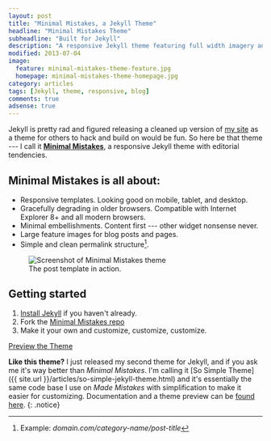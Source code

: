 ```yaml
---
layout: post
title: "Minimal Mistakes, a Jekyll Theme"
headline: "Minimal Mistakes Theme"
subheadline: "Built for Jekyll"
description: "A responsive Jekyll theme featuring full width imagery and clean typography by designer Michael Rose."
modified: 2013-07-04
image: 
  feature: minimal-mistakes-theme-feature.jpg
  homepage: minimal-mistakes-theme-homepage.jpg
category: articles
tags: [Jekyll, theme, responsive, blog]
comments: true
adsense: true
---
```


Jekyll is pretty rad and figured releasing a cleaned up version of [my site](http://mademistakes.com) as a theme for others to hack and build on would be fun. So here be that theme --- I call it **[Minimal Mistakes](http://mmistakes.github.io/minimal-mistakes)**, a responsive Jekyll theme with editorial tendencies. 

## Minimal Mistakes is all about:

* Responsive templates. Looking good on mobile, tablet, and desktop.
* Gracefully degrading in older browsers. Compatible with Internet Explorer 8+ and all modern browsers. 
* Minimal embellishments. Content first --- other widget nonsense never.
* Large feature images for blog posts and pages.
* Simple and clean permalink structure[^1].

<figure>
	<img src="{{ site.url }}/images/mm-theme-post-600.jpg" alt="Screenshot of Minimal Mistakes theme">
	<figcaption>The post template in action.</figcaption>
</figure>

## Getting started

1. [Install Jekyll](http://jekyllrb.com) if you haven't already.
2. Fork the [Minimal Mistakes repo](http://github.com/mmistakes/minimal-mistakes/)
3. Make it your own and customize, customize, customize.

<a markdown="0" href="http://mmistakes.github.io/minimal-mistakes" class="btn btn-inverse">Preview the Theme</a>

**Like this theme?** I just released my second theme for Jekyll, and if you ask me it's way better than *Minimal Mistakes*. I'm calling it [So Simple Theme]({{ site.url }}/articles/so-simple-jekyll-theme.html) and it's essentially the same code base I use on *Made Mistakes* with simplification to make it easier for customizing. Documentation and a theme preview can be [found here](http://mmistakes.github.io/so-simple-theme).
{: .notice}

[^1]: Example: *domain.com/category-name/post-title*